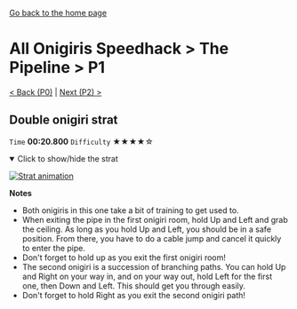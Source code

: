 [Go back to the home page](https://github.com/Doublevil/scbspeedrun)

# All Onigiris Speedhack > The Pipeline > P1

[< Back (P0)](https://github.com/Doublevil/scbspeedrun/blob/main/levels/arb_sh/P/P0.md) | [Next (P2) >](https://github.com/Doublevil/scbspeedrun/blob/main/levels/arb_sh/P/P2.md)

## Double onigiri strat

`Time` **00:20.800** `Difficulty` ★★★★☆
<details open>
  <summary>Click to show/hide the strat</summary>

  [![Strat animation](https://github.com/Doublevil/scbspeedrun/blob/main/media/levels/P/P1_DoubleOnigiriStrat.webp)](https://github.com/Doublevil/scbspeedrun/blob/main/media/levels/P/P1_DoubleOnigiriStrat.mp4?raw=true)

  **Notes**
  - Both onigiris in this one take a bit of training to get used to.
  - When exiting the pipe in the first onigiri room, hold Up and Left and grab the ceiling. As long as you hold Up and Left, you should be in a safe position. From there, you have to do a cable jump and cancel it quickly to enter the pipe.
  - Don't forget to hold up as you exit the first onigiri room!
  - The second onigiri is a succession of branching paths. You can hold Up and Right on your way in, and on your way out, hold Left for the first one, then Down and Left. This should get you through easily.
  - Don't forget to hold Right as you exit the second onigiri path!
</details>
